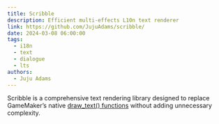```yaml
---
title: Scribble
description: Efficient multi-effects L10n text renderer
link: https://github.com/JujuAdams/scribble/
date: 2024-03-08 06:00:00
tags:
  - i18n
  - text
  - dialogue
  - lts
authors:
  - Juju Adams
---
```


Scribble is a comprehensive text rendering library designed to replace GameMaker’s native [draw_text() functions](https://docs2.yoyogames.com/source/_build/3_scripting/4_gml_reference/drawing/text/) without adding unnecessary complexity.